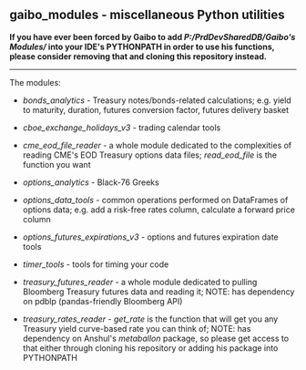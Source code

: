 ## gaibo_modules - miscellaneous Python utilities

**If you have ever been forced by Gaibo to add *P:/PrdDevSharedDB/Gaibo's Modules/* into your IDE's PYTHONPATH in order to use his functions, please consider removing that and cloning this repository instead.**

---

The modules:

* *bonds_analytics* - Treasury notes/bonds-related calculations; e.g. yield to maturity, duration, futures conversion factor, futures delivery basket

* *cboe_exchange_holidays_v3* - trading calendar tools

* *cme_eod_file_reader* - a whole module dedicated to the complexities of reading CME's EOD Treasury options data files; *read_eod_file* is the function you want

* *options_analytics* - Black-76 Greeks

* *options_data_tools* - common operations performed on DataFrames of options data; e.g. add a risk-free rates column, calculate a forward price column

* *options_futures_expirations_v3* - options and futures expiration date tools

* *timer_tools* - tools for timing your code

* *treasury_futures_reader* - a whole module dedicated to pulling Bloomberg Treasury futures data and reading it; NOTE: has dependency on pdblp (pandas-friendly Bloomberg API)

* *treasury_rates_reader* - *get_rate* is the function that will get you any Treasury yield curve-based rate you can think of; NOTE: has dependency on Anshul's *metaballon* package, so please get access to that either through cloning his repository or adding his package into PYTHONPATH
